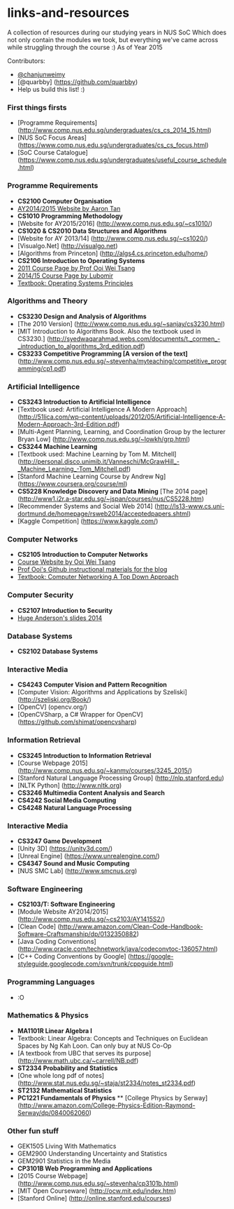 # links-and-resources
A collection of resources during our studying years in NUS SoC
Which does not only contain the modules we took, but everything we've came across while struggling through the course :)
As of Year 2015 

Contributors:
* [@chanjunweimy](https://github.com/chanjunweimy)
* [@quarbby] (https://github.com/quarbby)
* Help us build this list! :) 

### First things firsts
* [Programme Requirements] (http://www.comp.nus.edu.sg/undergraduates/cs_cs_2014_15.html)
* [NUS SoC Focus Areas] (https://www.comp.nus.edu.sg/undergraduates/cs_cs_focus.html)
* [SoC Course Catalogue] (https://www.comp.nus.edu.sg/undergraduates/useful_course_schedule.html)

### Programme Requirements
* **CS2100 Computer Organisation** 
* [AY2014/2015 Website by Aaron Tan](http://www.comp.nus.edu.sg/~cs2100/)
* **CS1010 Programming Methodology** 
* [Website for AY2015/2016] (http://www.comp.nus.edu.sg/~cs1010/)
* **CS1020 & CS2010 Data Structures and Algorithms** 
* [Website for AY 2013/14] (http://www.comp.nus.edu.sg/~cs1020/)
* [Visualgo.Net] (http://visualgo.net)
* [Algorithms from Princeton] (http://algs4.cs.princeton.edu/home/)
* **CS2106 Introduction to Operating Systems**
* [2011 Course Page by Prof Ooi Wei Tsang](http://blog.nus.edu.sg/cs2106/about/)
* [2014/15 Course Page by Lubomir](http://www.comp.nus.edu.sg/~lubomir/)
* [Textbook: Operating Systems Principles](http://www.comp.nus.edu.sg/~lubomir/PROOFS/)

### Algorithms and Theory
* **CS3230 Design and Analysis of Algorithms** 
* [The 2010 Version] (http://www.comp.nus.edu.sg/~sanjay/cs3230.html)
* [MIT Introduction to Algorithms Book. Also the textbook used in CS3230.] (http://syedwaqarahmad.webs.com/documents/t._cormen_-_introduction_to_algorithms_3rd_edition.pdf)
* **CS3233 Competitive Programming [A version of the text]** (http://www.comp.nus.edu.sg/~stevenha/myteaching/competitive_programming/cp1.pdf)

### Artificial Intelligence 
* **CS3243 Introduction to Artificial Intelligence**
* [Textbook used: Artificial Intelligence A Modern Approach] (http://51lica.com/wp-content/uploads/2012/05/Artificial-Intelligence-A-Modern-Approach-3rd-Edition.pdf)
* [Multi-Agent Planning, Learning, and Coordination Group by the lecturer Bryan Low] (http://www.comp.nus.edu.sg/~lowkh/grp.html)
* **CS3244 Machine Learning** 
* [Textbook used: Machine Learning by Tom M. Mitchell] (http://personal.disco.unimib.it/Vanneschi/McGrawHill_-_Machine_Learning_-Tom_Mitchell.pdf) 
* [Stanford Machine Learning Course by Andrew Ng] (https://www.coursera.org/course/ml)
* **CS5228 Knowledge Discovery and Data Mining** [The 2014 page] (http://www1.i2r.a-star.edu.sg/~jspan/courses/nus/CS5228.htm)
* [Recommender Systems and Social Web 2014] (http://ls13-www.cs.uni-dortmund.de/homepage/rsweb2014/acceptedpapers.shtml)
* [Kaggle Competition] (https://www.kaggle.com/)

### Computer Networks 
* **CS2105 Introduction to Computer Networks** 
* [Course Website by Ooi Wei Tsang](https://blog.nus.edu.sg/cs2105/)
* [Prof Ooi's Github instructional materials for the blog](https://github.com/weitsang/nus-cs2105)
* [Textbook: Computer Networking A Top Down Approach](http://www.amazon.com/Computer-Networking-Top-Down-Approach-Edition/dp/0132856204)

### Computer Security
* **CS2107 Introduction to Security**
* [Huge Anderson's slides 2014](http://www.comp.nus.edu.sg/~hugh/presentations/cs2107/)

### Database Systems 
* **CS2102 Database Systems**

### Interactive Media
* **CS4243 Computer Vision and Pattern Recognition**
* [Computer Vision: Algorithms and Applications by Szeliski] (http://szeliski.org/Book/)
* [OpenCV] (opencv.org/)
* [OpenCVSharp, a C# Wrapper for OpenCV] (https://github.com/shimat/opencvsharp)


### Information Retrieval
* **CS3245 Introduction to Information Retrieval** 
* [Course Webpage 2015] (http://www.comp.nus.edu.sg/~kanmy/courses/3245_2015/)
* [Stanford Natural Language Processing Group] (http://nlp.stanford.edu)
* [NLTK Python] (http://www.nltk.org)
* **CS3246 Multimedia Content Analysis and Search**
* **CS4242 Social Media Computing**
* **CS4248 Natural Language Processing**

### Interactive Media 
* **CS3247 Game Development**
* [Unity 3D] (https://unity3d.com/)
* [Unreal Engine] (https://www.unrealengine.com/)
* **CS4347 Sound and Music Computing** 
* [NUS SMC Lab] (http://www.smcnus.org)

### Software Engineering 
* **CS2103/T: Software Engineering** 
* [Module Website AY2014/2015] (http://www.comp.nus.edu.sg/~cs2103/AY1415S2/) 
* [Clean Code] (http://www.amazon.com/Clean-Code-Handbook-Software-Craftsmanship/dp/0132350882)
* [Java Coding Conventions] (http://www.oracle.com/technetwork/java/codeconvtoc-136057.html)
* [C++ Coding Conventions by Google] (https://google-styleguide.googlecode.com/svn/trunk/cppguide.html)

### Programming Languages 
* :O

### Mathematics & Physics 
* **MA1101R Linear Algebra I** 
* Textbook: Linear Algebra: Concepts and Techniques on Euclidean Spaces by Ng Kah Loon. Can only buy at NUS Co-Op
* [A textbook from UBC that serves its purpose] (http://www.math.ubc.ca/~carrell/NB.pdf)
* **ST2334 Probability and Statistics**
* [One whole long pdf of notes] (http://www.stat.nus.edu.sg/~staja/st2334/notes_st2334.pdf)
* **ST2132 Mathematical Statistics** 
* **PC1221 Fundamentals of Physics** 
** [College Physics by Serway] (http://www.amazon.com/College-Physics-Edition-Raymond-Serway/dp/0840062060)

### Other fun stuff 
* GEK1505 Living With Mathematics
* GEM2900 Understanding Uncertainty and Statistics 
* GEM2901 Statistics in the Media 
* **CP3101B Web Programming and Applications**
* [2015 Course Webpage] (http://www.comp.nus.edu.sg/~stevenha/cp3101b.html)
* [MIT Open Courseware] (http://ocw.mit.edu/index.htm)
* [Stanford Online] (http://online.stanford.edu/courses)
